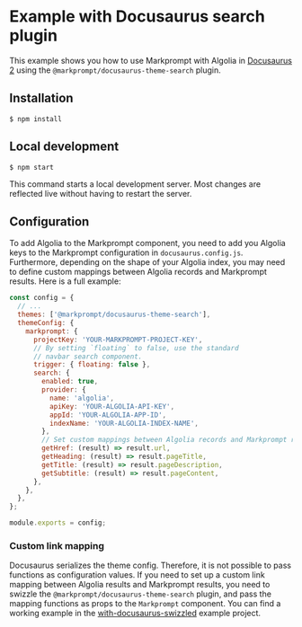 # Example with Docusaurus search plugin

This example shows you how to use Markprompt with Algolia in [Docusaurus 2](https://docusaurus.io/) using the `@markprompt/docusaurus-theme-search` plugin.

## Installation

```
$ npm install
```

## Local development

```
$ npm start
```

This command starts a local development server. Most changes are reflected live without having to restart the server.

## Configuration

To add Algolia to the Markprompt component, you need to add you Algolia keys to the Markprompt configuration in `docusaurus.config.js`. Furthermore, depending on the shape of your Algolia index, you may need to define custom mappings between Algolia records and Markprompt results. Here is a full example:

```js
const config = {
  // ...
  themes: ['@markprompt/docusaurus-theme-search'],
  themeConfig: {
    markprompt: {
      projectKey: 'YOUR-MARKPROMPT-PROJECT-KEY',
      // By setting `floating` to false, use the standard
      // navbar search component.
      trigger: { floating: false },
      search: {
        enabled: true,
        provider: {
          name: 'algolia',
          apiKey: 'YOUR-ALGOLIA-API-KEY',
          appId: 'YOUR-ALGOLIA-APP-ID',
          indexName: 'YOUR-ALGOLIA-INDEX-NAME',
        },
        // Set custom mappings between Algolia records and Markprompt results:
        getHref: (result) => result.url,
        getHeading: (result) => result.pageTitle,
        getTitle: (result) => result.pageDescription,
        getSubtitle: (result) => result.pageContent,
      },
    },
  },
};

module.exports = config;
```

### Custom link mapping

Docusaurus serializes the theme config. Therefore, it is not possible to pass functions as configuration values. If you need to set up a custom link mapping between Algolia results and Markprompt results, you need to swizzle the `@markprompt/docusaurus-theme-search` plugin, and pass the mapping functions as props to the `Markprompt` component. You can find a working example in the [with-docusaurus-swizzled](https://github.com/motifland/markprompt-js/blob/main/examples/with-docusaurus-swizzled/src/theme/SearchBar/index.tsx) example project.

